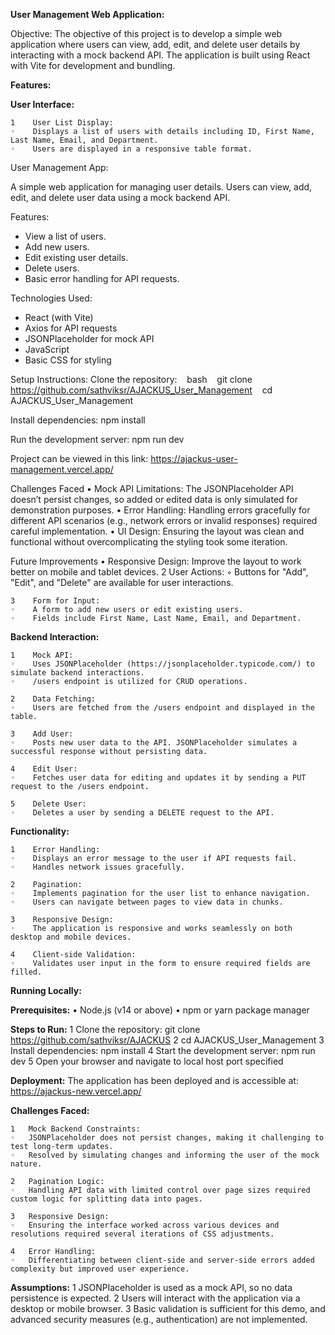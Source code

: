**User Management Web Application:**

Objective:
The objective of this project is to develop a simple web application where users can view, add, edit, and delete user details by interacting with a mock backend API. The application is built using React with Vite for development and bundling.

**Features:**

**User Interface:**

    1    User List Display:
    ◦    Displays a list of users with details including ID, First Name, Last Name, Email, and Department.
    ◦    Users are displayed in a responsive table format.
User Management App:

A simple web application for managing user details. Users can view, add, edit, and delete user data using a mock backend API.

Features:
- View a list of users.
- Add new users.
- Edit existing user details.
- Delete users.
- Basic error handling for API requests.

Technologies Used:
- React (with Vite)
- Axios for API requests
- JSONPlaceholder for mock API
- JavaScript
- Basic CSS for styling

Setup Instructions:
Clone the repository:
   bash
   git clone https://github.com/sathviksr/AJACKUS_User_Management
   cd AJACKUS_User_Management

Install dependencies:
npm install

Run the development server:
npm run dev

Project can be viewed in this link:
https://ajackus-user-management.vercel.app/

Challenges Faced
	•	Mock API Limitations: The JSONPlaceholder API doesn’t persist changes, so added or edited data is only simulated for demonstration purposes.
	•	Error Handling: Handling errors gracefully for different API scenarios (e.g., network errors or invalid responses) required careful implementation.
	•	UI Design: Ensuring the layout was clean and functional without overcomplicating the styling took some iteration.


Future Improvements
	•	Responsive Design: Improve the layout to work better on mobile and tablet devices.
    2    User Actions:
    ◦    Buttons for "Add", "Edit", and "Delete" are available for user interactions.

    3    Form for Input:
    ◦    A form to add new users or edit existing users.
    ◦    Fields include First Name, Last Name, Email, and Department.


**Backend Interaction:**

    1    Mock API:
    ◦    Uses JSONPlaceholder (https://jsonplaceholder.typicode.com/) to simulate backend interactions.
    ◦    /users endpoint is utilized for CRUD operations.

    2    Data Fetching:
    ◦    Users are fetched from the /users endpoint and displayed in the table.

    3    Add User:
    ◦    Posts new user data to the API. JSONPlaceholder simulates a successful response without persisting data.

    4    Edit User:
    ◦    Fetches user data for editing and updates it by sending a PUT request to the /users endpoint.

    5    Delete User:
    ◦    Deletes a user by sending a DELETE request to the API.


**Functionality:**

    1    Error Handling:
    ◦    Displays an error message to the user if API requests fail.
    ◦    Handles network issues gracefully.

    2    Pagination:
    ◦    Implements pagination for the user list to enhance navigation.
    ◦    Users can navigate between pages to view data in chunks.

    3    Responsive Design:
    ◦    The application is responsive and works seamlessly on both desktop and mobile devices.

    4    Client-side Validation:
    ◦    Validates user input in the form to ensure required fields are filled.

**Running Locally:**

**Prerequisites:**
    •    Node.js (v14 or above)
    •    npm or yarn package manager

**Steps to Run:**
    1    Clone the repository:
git clone https://github.com/sathviksr/AJACKUS
    2    cd AJACKUS_User_Management
    3    Install dependencies:
          npm install
    4    Start the development server:
         npm run dev
    5    Open your browser and navigate to local host port specified

**Deployment:**
The application has been deployed and is accessible at:  https://ajackus-new.vercel.app/

**Challenges Faced:**

	1	Mock Backend Constraints:
	◦	JSONPlaceholder does not persist changes, making it challenging to test long-term updates.
	◦	Resolved by simulating changes and informing the user of the mock nature.

	2	Pagination Logic:
	◦	Handling API data with limited control over page sizes required custom logic for splitting data into pages.

	3	Responsive Design:
	◦	Ensuring the interface worked across various devices and resolutions required several iterations of CSS adjustments.

	4	Error Handling:
	◦	Differentiating between client-side and server-side errors added complexity but improved user experience.

**Assumptions:**
	1	JSONPlaceholder is used as a mock API, so no data persistence is expected.
	2	Users will interact with the application via a desktop or mobile browser.
	3	Basic validation is sufficient for this demo, and advanced security measures (e.g., authentication) are not implemented.
